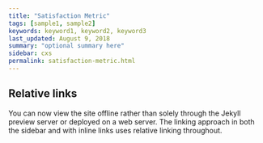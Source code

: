 ```yaml
---
title: "Satisfaction Metric"
tags: [sample1, sample2]
keywords: keyword1, keyword2, keyword3
last_updated: August 9, 2018
summary: "optional summary here"
sidebar: cxs
permalink: satisfaction-metric.html
---
```

## Relative links

You can now view the site offline rather than solely through the Jekyll preview server or deployed on a web server. The linking approach in both the sidebar and with inline links uses relative linking throughout.